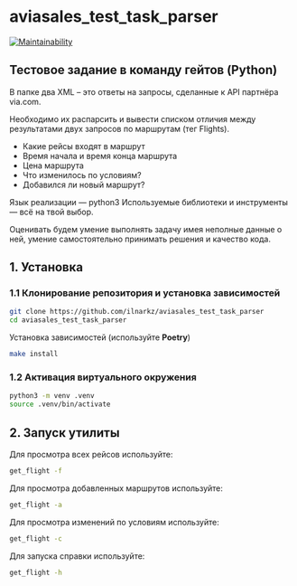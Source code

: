 # aviasales_test_task_parser


[![Maintainability](https://api.codeclimate.com/v1/badges/cc96e7a64226403cf534/maintainability)](https://codeclimate.com/github/ilnarkz/aviasales_test_task_parser/maintainability)

## Тестовое задание в команду гейтов (Python)

В папке два XML – это ответы на запросы, сделанные к API партнёра via.com.

Необходимо их распарсить и вывести списком отличия между результатами двух запросов по маршрутам (тег Flights).

* Какие рейсы входят в маршрут
* Время начала и время конца маршрута
* Цена маршрута
* Что изменилось по условиям?
* Добавился ли новый маршрут?

Язык реализации — python3
Используемые библиотеки и инструменты — всё на твой выбор.

Оценивать будем умение выполнять задачу имея неполные данные о ней,
умение самостоятельно принимать решения и качество кода.

## 1. Установка

### 1.1 Клонирование репозитория и установка зависимостей

```bash
git clone https://github.com/ilnarkz/aviasales_test_task_parser
cd aviasales_test_task_parser
```

Установка зависимостей (используйте **Poetry**)

```bash
make install
```

### 1.2 Активация виртуального окружения

```bash
python3 -m venv .venv
source .venv/bin/activate
```


## 2. Запуск утилиты

Для просмотра всех рейсов используйте:

```bash
get_flight -f
```

Для просмотра добавленных маршрутов используйте:

```bash
get_flight -a
```

Для просмотра изменений по условиям используйте:

```bash
get_flight -c
```

Для запуска справки используйте:

```bash
get_flight -h
```
